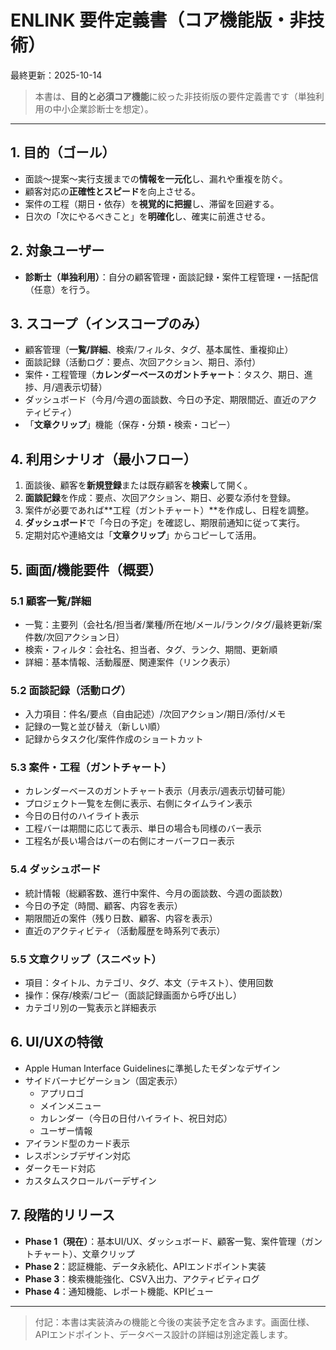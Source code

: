 # ENLINK 要件定義書（コア機能版・非技術）

最終更新：2025-10-14

> 本書は、**目的と必須コア機能**に絞った非技術版の要件定義書です（単独利用の中小企業診断士を想定）。

---

## 1. 目的（ゴール）

* 面談〜提案〜実行支援までの**情報を一元化**し、漏れや重複を防ぐ。
* 顧客対応の**正確性とスピード**を向上させる。
* 案件の工程（期日・依存）を**視覚的に把握**し、滞留を回避する。
* 日次の「次にやるべきこと」を**明確化**し、確実に前進させる。

## 2. 対象ユーザー

* **診断士（単独利用）**：自分の顧客管理・面談記録・案件工程管理・一括配信（任意）を行う。

## 3. スコープ（インスコープのみ）

* 顧客管理（**一覧/詳細**、検索/フィルタ、タグ、基本属性、重複抑止）
* 面談記録（活動ログ：要点、次回アクション、期日、添付）
* 案件・工程管理（**カレンダーベースのガントチャート**：タスク、期日、進捗、月/週表示切替）
* ダッシュボード（今月/今週の面談数、今日の予定、期限間近、直近のアクティビティ）
* 「**文章クリップ**」機能（保存・分類・検索・コピー）

## 4. 利用シナリオ（最小フロー）

1. 面談後、顧客を**新規登録**または既存顧客を**検索**して開く。
2. **面談記録**を作成：要点、次回アクション、期日、必要な添付を登録。
3. 案件が必要であれば**工程（ガントチャート）**を作成し、日程を調整。
4. **ダッシュボード**で「今日の予定」を確認し、期限前通知に従って実行。
5. 定期対応や連絡文は「**文章クリップ**」からコピーして活用。

## 5. 画面/機能要件（概要）

### 5.1 顧客一覧/詳細

* 一覧：主要列（会社名/担当者/業種/所在地/メール/ランク/タグ/最終更新/案件数/次回アクション日）
* 検索・フィルタ：会社名、担当者、タグ、ランク、期間、更新順
* 詳細：基本情報、活動履歴、関連案件（リンク表示）

### 5.2 面談記録（活動ログ）

* 入力項目：件名/要点（自由記述）/次回アクション/期日/添付/メモ
* 記録の一覧と並び替え（新しい順）
* 記録からタスク化/案件作成のショートカット

### 5.3 案件・工程（ガントチャート）

* カレンダーベースのガントチャート表示（月表示/週表示切替可能）
* プロジェクト一覧を左側に表示、右側にタイムライン表示
* 今日の日付のハイライト表示
* 工程バーは期間に応じて表示、単日の場合も同様のバー表示
* 工程名が長い場合はバーの右側にオーバーフロー表示

### 5.4 ダッシュボード

* 統計情報（総顧客数、進行中案件、今月の面談数、今週の面談数）
* 今日の予定（時間、顧客、内容を表示）
* 期限間近の案件（残り日数、顧客、内容を表示）
* 直近のアクティビティ（活動履歴を時系列で表示）

### 5.5 文章クリップ（スニペット）

* 項目：タイトル、カテゴリ、タグ、本文（テキスト）、使用回数
* 操作：保存/検索/コピー（面談記録画面から呼び出し）
* カテゴリ別の一覧表示と詳細表示

## 6. UI/UXの特徴

* Apple Human Interface Guidelinesに準拠したモダンなデザイン
* サイドバーナビゲーション（固定表示）
  - アプリロゴ
  - メインメニュー
  - カレンダー（今日の日付ハイライト、祝日対応）
  - ユーザー情報
* アイランド型のカード表示
* レスポンシブデザイン対応
* ダークモード対応
* カスタムスクロールバーデザイン

## 7. 段階的リリース

* **Phase 1（現在）**：基本UI/UX、ダッシュボード、顧客一覧、案件管理（ガントチャート）、文章クリップ
* **Phase 2**：認証機能、データ永続化、APIエンドポイント実装
* **Phase 3**：検索機能強化、CSV入出力、アクティビティログ
* **Phase 4**：通知機能、レポート機能、KPIビュー

---

> 付記：本書は実装済みの機能と今後の実装予定を含みます。画面仕様、APIエンドポイント、データベース設計の詳細は別途定義します。
